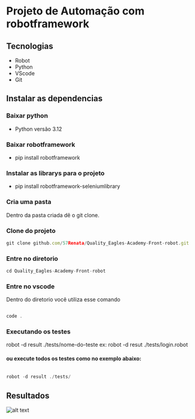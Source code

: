 
<h1>Projeto de Automação com robotframework</h1>
 
 
## Tecnologias
- Robot
- Python
- VScode
- Git
 
 
## Instalar as dependencias
 
### Baixar python
 
- Python versão 3.12
 
### Baixar robotframework
 
- pip install robotframework
 
### Instalar as librarys para o projeto
 
- pip install robotframework-seleniumlibrary
### Cria uma pasta

Dentro da pasta criada dê o git clone.
 
### Clone do projeto
```jsx
git clone github.com/57Renata/Quality_Eagles-Academy-Front-robot.git
```

### Entre no diretorio
 
```jsx
cd Quality_Eagles-Academy-Front-robot
```
 
### Entre no vscode
 
Dentro do diretorio você utiliza esse comando
 
```jsx
 
code .
```
 
### Executando os testes
 
   robot -d result ./tests/nome-do-teste
  ex: robot -d resut ./tests/login.robot
 
#### ou execute todos os testes como no exemplo abaixo:
```jsx
 
robot -d result ./tests/
```
## Resultados 
![alt text](<Captura de Tela (240).png>)
 
 

